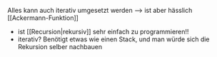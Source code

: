 Alles kann auch iterativ umgesetzt werden --> ist aber hässlich
[[Ackermann-Funktion]]

- ist [[Recursion|rekursiv]] sehr einfach zu programmieren!!
- iterativ? Benötigt etwas wie einen Stack, und man würde sich die Rekursion selber nachbauen



